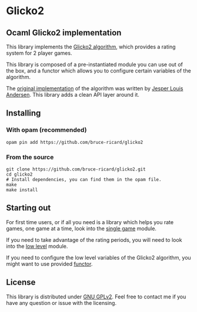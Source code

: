 # Glicko2

## Ocaml Glicko2 implementation

This library implements the
[Glicko2 algorithm](http://www.glicko.net/glicko/glicko2.pdf),
which provides
a rating system for 2 player games.

This library is composed of a pre-instantiated module you can use
out of the box, and a functor which allows you to configure certain
variables of the algorithm.

The [original implementation](https://github.com/jlouis/o-glicko2)
of the algorithm was written by
[Jesper Louis Andersen](https://github.com/jlouis). This library adds
a clean API layer around it.

## Installing

### With opam (recommended)

```
opam pin add https://github.com/bruce-ricard/glicko2
```

### From the source

```
git clone https://github.com/bruce-ricard/glicko2.git
cd glicko2
# Install dependencies, you can find them in the opam file.
make
make install

```

## Starting out

For first time users, or if all you need is a library which helps you
rate games, one game at a time, look into the [single game](https://github.com/bruce-ricard/glicko2/blob/master/example/single_game.ml)
module.

If you need to take advantage of the rating periods, you will
need to look into the
[low level](https://github.com/bruce-ricard/glicko2/blob/master/example/low_level.ml)
module.

If you need to configure the low level variables of the Glicko2
algorithm, you might want to use provided
[functor](https://github.com/bruce-ricard/glicko2/blob/master/example/functor.ml).

## License

This library is distributed under
[GNU GPLv2](https://github.com/bruce-ricard/glicko2/blob/master/LICENSE.md).
Feel free to contact me if you have any question or issue with the licensing.
